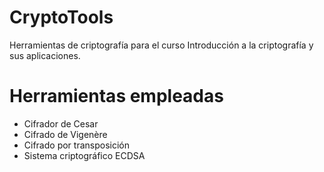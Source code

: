 # CryptoTools

Herramientas de criptografía para el curso Introducción a la criptografía y sus aplicaciones.

# Herramientas empleadas
 - Cifrador de Cesar
 - Cifrado de Vigenère
 - Cifrado por transposición
 - Sistema criptográfico ECDSA